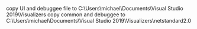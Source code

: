 copy UI and debuggee file to C:\Users\michael\Documents\Visual Studio 2019\Visualizers
copy common and debuggee to C:\Users\michael\Documents\Visual Studio 2019\Visualizers\netstandard2.0
